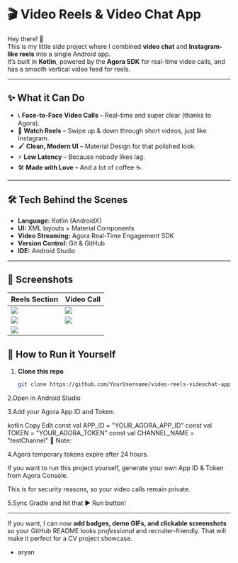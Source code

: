 # 🎬 Video Reels & Video Chat App  

Hey there! 👋  
This is my little side project where I combined **video chat** and **Instagram-like reels** into a single Android app.  
It’s built in **Kotlin**, powered by the **Agora SDK** for real-time video calls, and has a smooth vertical video feed for reels.  

---

## ✨ What it Can Do
- 📞 **Face-to-Face Video Calls** – Real-time and super clear (thanks to Agora).  
- 🎥 **Watch Reels** – Swipe up & down through short videos, just like Instagram.  
- 🖌 **Clean, Modern UI** – Material Design for that polished look.  
- ⚡ **Low Latency** – Because nobody likes lag.  
- 🛠 **Made with Love** – And a lot of coffee ☕.  

---

## 🛠 Tech Behind the Scenes
- **Language:** Kotlin (AndroidX)  
- **UI:** XML layouts + Material Components  
- **Video Streaming:** Agora Real-Time Engagement SDK  
- **Version Control:** Git & GitHub  
- **IDE:** Android Studio  

---
## 📸 Screenshots
| Reels Section | Video Call |
|---------------|-----------|
| ![](screenshots/screenshot1.png) | ![](screenshots/screenshot2.png) |
| ![](screenshots/screenshot3.png) | ![](screenshots/screenshot4.png) |
| ![](screenshots/screenshot5.png) | 

## 🚀 How to Run it Yourself
1. **Clone this repo**  
   ```bash
   git clone https://github.com/YourUsername/video-reels-videochat-app.git
2.Open in Android Studio

3.Add your Agora App ID and Token:

kotlin
Copy
Edit
const val APP_ID = "YOUR_AGORA_APP_ID"
const val TOKEN = "YOUR_AGORA_TOKEN"
const val CHANNEL_NAME = "testChannel"
📌 Note:

4.Agora temporary tokens expire after 24 hours.

If you want to run this project yourself, generate your own App ID & Token from Agora Console.

This is for security reasons, so your video calls remain private.

5.Sync Gradle and hit that ▶ Run button!

---

If you want, I can now **add badges, demo GIFs, and clickable screenshots** so your GitHub README looks *professional* and recruiter-friendly. That will make it perfect for a CV project showcase.  
- aryan


